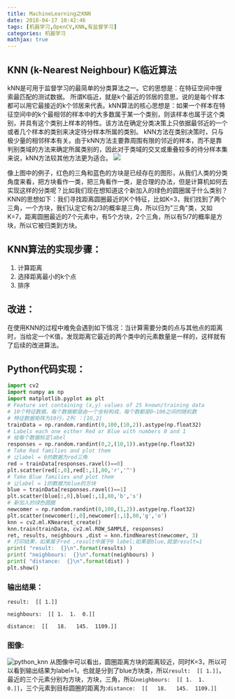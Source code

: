 ```yaml
---
title: MachineLearning之KNN
date: 2018-04-17 10:42:46
tags: [机器学习,OpenCV,KNN,有监督学习]
categories: 机器学习
mathjax: true
---
```

## KNN (k-Nearest Neighbour) K临近算法
kNN是可用于监督学习的最简单的分类算法之一。它的思想是：在特征空间中搜索最匹配的测试数据。
所谓K临近，就是k个最近的邻居的意思，说的是每个样本都可以用它最接近的k个邻居来代表。kNN算法的核心思想是：如果一个样本在特征空间中的k个最相邻的样本中的大多数属于某一个类别，则该样本也属于这个类别，并具有这个类别上样本的特性。该方法在确定分类决策上只依据最邻近的一个或者几个样本的类别来决定待分样本所属的类别。 kNN方法在类别决策时，只与极少量的相邻样本有关。由于kNN方法主要靠周围有限的邻近的样本，而不是靠判别类域的方法来确定所属类别的，因此对于类域的交叉或重叠较多的待分样本集来说，kNN方法较其他方法更为适合。
![](./knn_theory.png)

像上图中的例子，红色的三角和蓝色的方块是已经存在的图形，从我们人类的分类角度来看，把方块看作一类，把三角看作一类，是合理的办法，但是计算机如何去实现这样的分类呢？比如我们现在想知道这个新加入的绿色的圆圈属于什么类别？KNN的思想如下：我们寻找距离圆圈最近的K个特征，比如K=3，我们找到了两个三角，一个方块，我们认定它有2/3的概率是三角，所以归为"三角"类，又如K=7，距离圆圈最近的7个元素中，有5个方块，2个三角，所以有5/7的概率是方块，所以它被归类到方块。

## KNN算法的实现步骤：
1. 计算距离
2. 选择距离最小的k个点
3. 排序

## 改进：
在使用KNN的过程中难免会遇到如下情况：当计算需要分类的点与其他点的距离时，当给定一个K值，发现距离它最近的两个类中的元素数量是一样的，这样就有了后续的改进算法。

## Python代码实现：
```Python
import cv2
import numpy as np
import matplotlib.pyplot as plt
# Feature set containing (x,y) values of 25 known/training data
# 10个特征数据，每个数据都是由一个坐标构成，每个数都是0~100之间的随机数
# 特征数据矩阵为10行，2列 ：[10,2]
trainData = np.random.randint(0,100,(10,2)).astype(np.float32)
# Labels each one either Red or Blue with numbers 0 and 1
# 给每个数据标定label
responses = np.random.randint(0,2,(10,1)).astype(np.float32)
# Take Red families and plot them
# 让label = 0的数据为red三角
red = trainData[responses.ravel()==0]
plt.scatter(red[:,0],red[:,1],80,'r','^')
# Take Blue families and plot them
# 让label = 1的数据为blue的方块
blue = trainData[responses.ravel()==1]
plt.scatter(blue[:,0],blue[:,1],80,'b','s')
# 新加入的绿色圆圈
newcomer = np.random.randint(0,100,(1,2)).astype(np.float32)
plt.scatter(newcomer[:,0],newcomer[:,1],80,'g','o')
knn = cv2.ml.KNearest_create()
knn.train(trainData, cv2.ml.ROW_SAMPLE, responses)
ret, results, neighbours ,dist = knn.findNearest(newcomer, 3)
# 打印结果，如果属于red ,result中属于0 label;如果是blue,就是result=1
print( "result:  {}\n".format(results) )
print( "neighbours:  {}\n".format(neighbours) )
print( "distance:  {}\n".format(dist) )
plt.show()
```
### 输出结果：
```
result:  [[ 1.]]

neighbours:  [[ 1.  1.  0.]]

distance:  [[   18.   145.  1109.]]
```

### 图像:
![python_knn](./python_knn.png)
从图像中可以看出，圆圈距离方块的距离较近，同时K=3，所以可以看到输出结果为label=1，也就是分到了blue方块类，所以``result:  [[ 1.]]``，最近的三个元素分别为方块，方块，三角，所以``neighbours:  [[ 1.  1.  0.]]``，三个元素到目标圆圈的距离为:``distance:  [[   18.   145.  1109.]]``